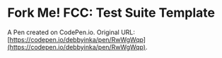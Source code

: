 # Fork Me! FCC: Test Suite Template

A Pen created on CodePen.io. Original URL: [https://codepen.io/debbyinka/pen/RwWgWqp](https://codepen.io/debbyinka/pen/RwWgWqp).


